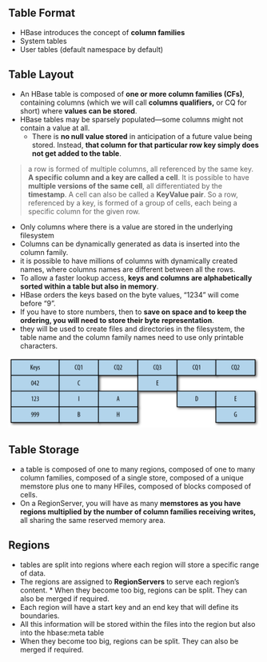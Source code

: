 ## Table Format

* HBase introduces the concept of **column families**
* System tables
* User tables (default namespace by default)

## Table Layout

* An HBase table is composed of **one or more column families (CFs)**, containing columns (which we will call **columns qualifiers,** or CQ for short) where **values can be stored**.
* HBase tables may be sparsely populated—some columns might not contain a value at all.
    * There is **no null value stored** in anticipation of a future value being stored. Instead, **that column for that particular row key simply does not get added to the table**. 


> a row is formed of multiple columns, all referenced by
  the same key. **A specific column and a key are called a cell**. It is possible
  to have **multiple versions of the same cell**, all differentiated by
  the **timestamp**. A cell can also be called a **KeyValue pair**. So a row,
  referenced by a key, is formed of a group of cells, each being a specific
  column for the given row.

* Only columns where there is a value are stored in the underlying filesystem
* Columns can be dynamically generated as data is inserted into the column family.
* it is possible to have millions of columns with dynamically created names, where columns names are different between all the rows.
* To allow a faster lookup access, **keys and columns are alphabetically sorted within a table but also in memory**.
* HBase orders the keys based on the byte values, “1234” will come before “9”.
* If you have to store numbers, then to **save on space and to keep the ordering, you will need to store their byte representation**.
* they will be used to create files and directories in the filesystem, the table name and the column family names need to use only printable characters.

![Logical representation of an HBase table](.02_hbase_principles_images/logic_representation.png)

## Table Storage
* a table is composed of one to many regions, composed of one to many column families, composed of a single store, composed of a unique memstore plus one to many HFiles, composed of blocks composed of cells.
* On a RegionServer, you will have as many **memstores as you have regions multiplied by the number of column families receiving writes,** all sharing the same reserved memory area.

## Regions

* tables are split into regions where each region will store a specific range of data.
* The regions are assigned to **RegionServers** to serve each region’s content. * When they become too big, regions can be split. They can also be merged if required.
* Each region will have a start key and an end key that will define its boundaries.
* All this information will be stored within the files into the region but also into the hbase:meta table
* When they become too big, regions can be split. They can also be merged if required.